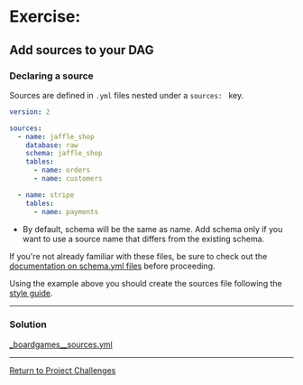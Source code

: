 # Exercise:

## Add sources to your DAG

### Declaring a source
Sources are defined in `.yml` files nested under a `sources: ` key.

``` yaml
version: 2

sources:
  - name: jaffle_shop
    database: raw  
    schema: jaffle_shop  
    tables:
      - name: orders
      - name: customers

  - name: stripe
    tables:
      - name: payments
```

- By default, schema will be the same as name. Add schema only if you want to use a source name that differs from the existing schema.

If you're not already familiar with these files, be sure to check out the [documentation on schema.yml files](https://docs.getdbt.com/reference/configs-and-properties) before proceeding.


Using the example above you should create the sources file following the [style guide](/docs/style_guide.md).

---

### Solution
[_boardgames__sources.yml](./staging/_boardgames__sources.yml)

---

[Return to Project Challenges](../../README.md#6-project-challenges)

